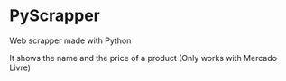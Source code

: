 # PyScrapper
Web scrapper made with Python

It shows the name and the price of a product
(Only works with Mercado Livre)
